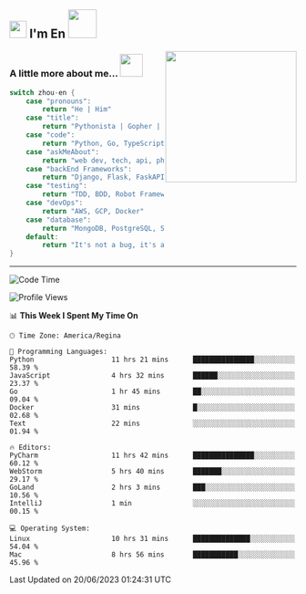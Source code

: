 <h2><img src="https://emojis.slackmojis.com/emojis/images/1531849430/4246/blob-sunglasses.gif?1531849430" width="30"/> I'm En <img src="https://media.giphy.com/media/12oufCB0MyZ1Go/giphy.gif" width="50"></h2>

<img align='right' src="https://media.giphy.com/media/GP1TJJSV4Ys1r64q2A/giphy.gif" width="230">
<!-- <img align='right' src="https://media.giphy.com/media/M9gbBd9nbDrOTu1Mqx/giphy.gif" width="230"> -->


### A little more about me... <img src="https://media.giphy.com/media/jjcvCCXrM3iCY/giphy.gif" width="40">  
<!--
```javascript
const zhou-en = {
    pronouns: "He" | "Him",
    title: "Pythonista" | "Gopher" | "Rustacean",
    code: ["Python", "Go", "Rust", "TypeScript"],
    askMeAbout: ["web dev", "tech", "app dev", "photography"],
    technologies: {
        backEnd: {
            python: ["Django", "Flask", "FaskAPI"],
            go: []
        },
        scraping: ["selenium", "scrapy", "spider"],
        testing: ["Robot Framework"],
        devOps: ["AWS", "Docker", "GCP", "Nginx"],
        databases: ["mongo", "postgresql", "sqlite"],
        misc: ["Firebase", "Heroku"]
    },
    architecture: ["Event Driven Architecture", "Microservices"],
    currentFocus: ["Temporal", "Rust"],
    funFact: "It's not a bug, it's a feature!"
};
```
  -->

```go
switch zhou-en {
    case "pronouns":
        return "He | Him"
    case "title":
        return "Pythonista | Gopher | Rustacean"
    case "code":
        return "Python, Go, TypeScript, Rust"
    case "askMeAbout":
        return "web dev, tech, api, photography, basketball"
    case "backEnd Frameworks":
        return "Django, Flask, FaskAPI, Temporal"
    case "testing":
        return "TDD, BDD, Robot Framework, pytest"
    case "devOps":
        return "AWS, GCP, Docker"
    case "database":
        return "MongoDB, PostgreSQL, Sqlit"
    default:
        return "It's not a bug, it's a feature!"
}
```




---
<!--START_SECTION:waka-->
![Code Time](http://img.shields.io/badge/Code%20Time-749%20hrs%2021%20mins-blue)

![Profile Views](http://img.shields.io/badge/Profile%20Views-47-blue)

📊 **This Week I Spent My Time On** 

```text
🕑︎ Time Zone: America/Regina

💬 Programming Languages: 
Python                   11 hrs 21 mins      ███████████████░░░░░░░░░░   58.39 % 
JavaScript               4 hrs 32 mins       ██████░░░░░░░░░░░░░░░░░░░   23.37 % 
Go                       1 hr 45 mins        ██░░░░░░░░░░░░░░░░░░░░░░░   09.04 % 
Docker                   31 mins             █░░░░░░░░░░░░░░░░░░░░░░░░   02.68 % 
Text                     22 mins             ░░░░░░░░░░░░░░░░░░░░░░░░░   01.94 % 

🔥 Editors: 
PyCharm                  11 hrs 42 mins      ███████████████░░░░░░░░░░   60.12 % 
WebStorm                 5 hrs 40 mins       ███████░░░░░░░░░░░░░░░░░░   29.17 % 
GoLand                   2 hrs 3 mins        ███░░░░░░░░░░░░░░░░░░░░░░   10.56 % 
IntelliJ                 1 min               ░░░░░░░░░░░░░░░░░░░░░░░░░   00.15 % 

💻 Operating System: 
Linux                    10 hrs 31 mins      ██████████████░░░░░░░░░░░   54.04 % 
Mac                      8 hrs 56 mins       ███████████░░░░░░░░░░░░░░   45.96 % 
```


 Last Updated on 20/06/2023 01:24:31 UTC
<!--END_SECTION:waka-->
